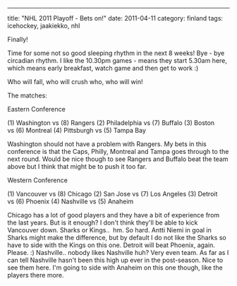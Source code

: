 ---
title: "NHL 2011 Playoff - Bets on!"
date: 2011-04-11
category: finland
tags: icehockey, jaakiekko, nhl

Finally!

Time for some not so good sleeping rhythm in the next 8 weeks! Bye - bye circadian rhythm. I like the 10.30pm games - means they start 5.30am here, which means early breakfast, watch game and then get to work :)

Who will fall, who will crush who, who will win!

The matches:

Eastern Conference

(1) Washington vs (8) Rangers (2) Philadelphia vs (7) Buffalo (3) Boston vs (6) Montreal (4) Pittsburgh vs (5) Tampa Bay

Washington should not have a problem with Rangers. My bets in this conference is that the Caps, Philly, Montreal and Tampa goes through to the next round. Would be nice though to see Rangers and Buffalo beat the team above but I think that might be to push it too far.

Western Conference

(1) Vancouver vs (8) Chicago (2) San Jose vs (7) Los Angeles (3) Detroit vs (6) Phoenix (4) Nashville vs (5) Anaheim

Chicago has a lot of good players and they have a bit of experience from the last years. But is it enough? I don't think they'll be able to kick Vancouver down. Sharks or Kings..  hm. So hard. Antti Niemi in goal in Sharks might make the difference, but by default I do not like the Sharks so have to side with the Kings on this one. Detroit will beat Phoenix, again. Please. :) Nashville.. nobody likes Nashville huh? Very even team. As far as I can tell Nashville hasn't been this high up ever in the post-season. Nice to see them here. I'm going to side with Anaheim on this one though, like the players there more.
